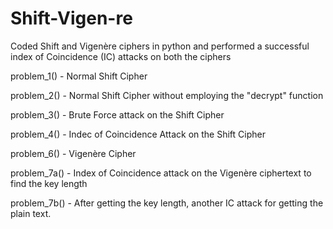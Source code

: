 # Shift-Vigen-re

 Coded Shift and Vigenère ciphers in python and performed a successful index of Coincidence (IC) attacks on both the ciphers
 

problem_1() - Normal Shift Cipher

problem_2() - Normal Shift Cipher without employing the "decrypt" function

problem_3() - Brute Force attack on the Shift Cipher

problem_4() - Indec of Coincidence Attack on the Shift Cipher

problem_6() - Vigenère Cipher

problem_7a() - Index of Coincidence attack on the Vigenère ciphertext to find the key length

problem_7b() - After getting the key length, another IC attack for getting the plain text.

